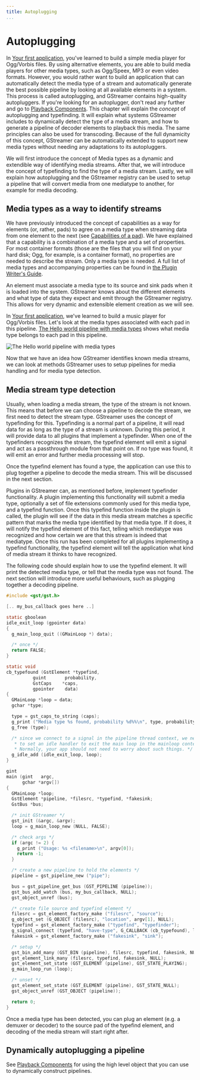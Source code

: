```yaml
---
title: Autoplugging
...
```


# Autoplugging

In [Your first application][helloworld], you've learned to
build a simple media player for Ogg/Vorbis files. By using alternative
elements, you are able to build media players for other media types,
such as Ogg/Speex, MP3 or even video formats. However, you would rather
want to build an application that can automatically detect the media
type of a stream and automatically generate the best possible pipeline
by looking at all available elements in a system. This process is called
autoplugging, and GStreamer contains high-quality autopluggers. If
you're looking for an autoplugger, don't read any further and go to
[Playback Components][playback-components]. This chapter will
explain the *concept* of autoplugging and typefinding. It will explain
what systems GStreamer includes to dynamically detect the type of a
media stream, and how to generate a pipeline of decoder elements to
playback this media. The same principles can also be used for
transcoding. Because of the full dynamicity of this concept, GStreamer
can be automatically extended to support new media types without needing
any adaptations to its autopluggers.

We will first introduce the concept of Media types as a dynamic and
extendible way of identifying media streams. After that, we will
introduce the concept of typefinding to find the type of a media stream.
Lastly, we will explain how autoplugging and the GStreamer registry can
be used to setup a pipeline that will convert media from one mediatype
to another, for example for media decoding.

[helloworld]: application-development/basics/helloworld.md
[playback-components]: application-development/highlevel/playback-components.md

## Media types as a way to identify streams

We have previously introduced the concept of capabilities as a way for
elements (or, rather, pads) to agree on a media type when streaming data
from one element to the next (see [Capabilities of a pad][pad-caps]). We have
explained that a capability is a combination of a media type and a set of
properties. For most container formats (those are the files that you will find
on your hard disk; Ogg, for example, is a container format), no properties are
needed to describe the stream. Only a media type is needed. A full list
of media types and accompanying properties can be found in [the Plugin
Writer's Guide][pwg-media-types].

An element must associate a media type to its source and sink pads when
it is loaded into the system. GStreamer knows about the different
elements and what type of data they expect and emit through the
GStreamer registry. This allows for very dynamic and extensible element
creation as we will see.

In [Your first application][helloworld], we've learned to
build a music player for Ogg/Vorbis files. Let's look at the media types
associated with each pad in this pipeline. [The Hello world pipeline
with media types](#the-hello-world-pipeline-with-media-types) shows what
media type belongs to each pad in this pipeline.

![The Hello world pipeline with media types](images/mime-world.png "fig:")

Now that we have an idea how GStreamer identifies known media streams,
we can look at methods GStreamer uses to setup pipelines for media
handling and for media type detection.

[pad-caps]: application-development/basics/pads.md#capabilities-of-a-pad
[pwg-media-types]: plugin-development/advanced/media-types.md

## Media stream type detection

Usually, when loading a media stream, the type of the stream is not
known. This means that before we can choose a pipeline to decode the
stream, we first need to detect the stream type. GStreamer uses the
concept of typefinding for this. Typefinding is a normal part of a
pipeline, it will read data for as long as the type of a stream is
unknown. During this period, it will provide data to all plugins that
implement a typefinder. When one of the typefinders recognizes the
stream, the typefind element will emit a signal and act as a passthrough
module from that point on. If no type was found, it will emit an error
and further media processing will stop.

Once the typefind element has found a type, the application can use this
to plug together a pipeline to decode the media stream. This will be
discussed in the next section.

Plugins in GStreamer can, as mentioned before, implement typefinder
functionality. A plugin implementing this functionality will submit a
media type, optionally a set of file extensions commonly used for this
media type, and a typefind function. Once this typefind function inside
the plugin is called, the plugin will see if the data in this media
stream matches a specific pattern that marks the media type identified
by that media type. If it does, it will notify the typefind element of
this fact, telling which mediatype was recognized and how certain we are
that this stream is indeed that mediatype. Once this run has been
completed for all plugins implementing a typefind functionality, the
typefind element will tell the application what kind of media stream it
thinks to have recognized.

The following code should explain how to use the typefind element. It
will print the detected media type, or tell that the media type was not
found. The next section will introduce more useful behaviours, such as
plugging together a decoding pipeline.

```  c
#include <gst/gst.h>

[.. my_bus_callback goes here ..]

static gboolean
idle_exit_loop (gpointer data)
{
  g_main_loop_quit ((GMainLoop *) data);

  /* once */
  return FALSE;
}

static void
cb_typefound (GstElement *typefind,
          guint       probability,
          GstCaps    *caps,
          gpointer    data)
{
  GMainLoop *loop = data;
  gchar *type;

  type = gst_caps_to_string (caps);
  g_print ("Media type %s found, probability %d%%\n", type, probability);
  g_free (type);

  /* since we connect to a signal in the pipeline thread context, we need
   * to set an idle handler to exit the main loop in the mainloop context.
   * Normally, your app should not need to worry about such things. */
  g_idle_add (idle_exit_loop, loop);
}

gint
main (gint   argc,
      gchar *argv[])
{
  GMainLoop *loop;
  GstElement *pipeline, *filesrc, *typefind, *fakesink;
  GstBus *bus;

  /* init GStreamer */
  gst_init (&argc, &argv);
  loop = g_main_loop_new (NULL, FALSE);

  /* check args */
  if (argc != 2) {
    g_print ("Usage: %s <filename>\n", argv[0]);
    return -1;
  }

  /* create a new pipeline to hold the elements */
  pipeline = gst_pipeline_new ("pipe");

  bus = gst_pipeline_get_bus (GST_PIPELINE (pipeline));
  gst_bus_add_watch (bus, my_bus_callback, NULL);
  gst_object_unref (bus);

  /* create file source and typefind element */
  filesrc = gst_element_factory_make ("filesrc", "source");
  g_object_set (G_OBJECT (filesrc), "location", argv[1], NULL);
  typefind = gst_element_factory_make ("typefind", "typefinder");
  g_signal_connect (typefind, "have-type", G_CALLBACK (cb_typefound), loop);
  fakesink = gst_element_factory_make ("fakesink", "sink");

  /* setup */
  gst_bin_add_many (GST_BIN (pipeline), filesrc, typefind, fakesink, NULL);
  gst_element_link_many (filesrc, typefind, fakesink, NULL);
  gst_element_set_state (GST_ELEMENT (pipeline), GST_STATE_PLAYING);
  g_main_loop_run (loop);

  /* unset */
  gst_element_set_state (GST_ELEMENT (pipeline), GST_STATE_NULL);
  gst_object_unref (GST_OBJECT (pipeline));

  return 0;
}

```

Once a media type has been detected, you can plug an element (e.g. a
demuxer or decoder) to the source pad of the typefind element, and
decoding of the media stream will start right after.

## Dynamically autoplugging a pipeline

See [Playback Components][playback-components] for using the
high level object that you can use to dynamically construct pipelines.
